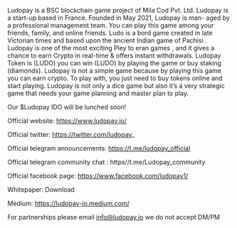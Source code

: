 Ludopay is a BSC blockchain game project of Mila Cod Pvt. Ltd.
Ludopay is a start-up based in France. Founded in May 2021, Ludopay is man- aged by a professional management team.
You can play this game among your friends, family, and online friends.
Ludo is a bord game created in late Victorian times and based upon the ancient Indian game of Pachisi .
Ludopay is one of the most exciting Pley to eran games , and it gives a chance to earn Crypto in real-time & offers instant withdrawals.
Ludopay Token is (LUDO) you can win (LUDO) by playing the game or buy staking (diamonds).
Ludopay is not a simple game because by playing this game you can earn crypto. To play with, you just need to buy tokens online and start playing. Ludopay is not only a dice game but also it’s a very strategic game that needs your game planning and master plan to play.

Our $Ludopay IDO will be lunched soon!



Official website: https://www.ludopay.io/

Official twitter: https://twitter.com/ludopay_

Official telegram announcements: https://t.me/ludopay_official

Official telegram community chat : https//t.me/Ludopay_community

Official facebook page: https://www.facebook.com/ludopay1/

Whitepaper: Download 

Medium: https://ludopay-io.medium.com/





For partnerships please email info@ludopay.io we do not accept DM/PM
